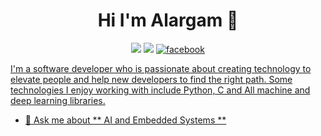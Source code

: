 <h1 align="center">Hi I'm Alargam 👋</h1>
<p align="center">
  <a href="https://www.linkedin.com/in/alargam-mohamed-2a6436257/"><img src="https://img.shields.io/badge/linkedin-%230177B5?style=flat&logo=linkedin&logoColor=white"/></a>
  <a href="https://https://www.instagram.com/alargam_18/"><img src="https://img.shields.io/badge/instagram-%23E4415F?style=flat&logo=instagram&logoColor=white"/></a>
  <a href="https://https://https://www.facebook.com/Alargm.Mohammd?mibextid=ZbWKwL/"><img alt="facebook" src="https://img.shields.io/badge/Facebook">

</p>

I'm a software developer who is passionate about creating technology to elevate people and help new developers to find the right path. Some technologies I enjoy working with include Python, C and All machine and deep learning libraries.

- 💬 Ask me about ** AI and Embedded Systems **

<!---
alargam/alargam is a ✨ special ✨ repository because its `README.md` (this file) appears on your GitHub profile.
You can click the Preview link to take a look at your changes.
--->
